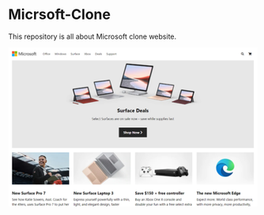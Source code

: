# Micrsoft-Clone
This repository is all about Microsoft clone website.


<img src="images/microsoft_clone.png">
